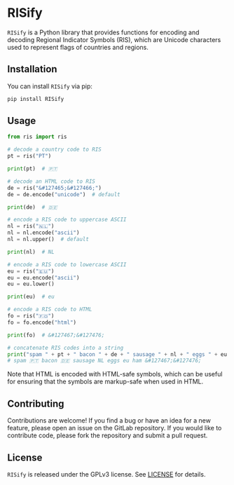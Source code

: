 # RISify

`RISify` is a Python library that provides functions for encoding and decoding 
Regional Indicator Symbols (RIS), which are Unicode characters used to 
represent flags of countries and regions.

## Installation

You can install `RISify` via pip:

```bash
pip install RISify
```

## Usage

```python
from ris import ris

# decode a country code to RIS
pt = ris("PT")

print(pt)  # 🇵🇹

# decode an HTML code to RIS
de = ris("&#127465;&#127466;")
de = de.encode("unicode")  # default

print(de)  # 🇩🇪

# encode a RIS code to uppercase ASCII
nl = ris("🇳🇱")
nl = nl.encode("ascii")
nl = nl.upper()  # default

print(nl)  # NL

# encode a RIS code to lowercase ASCII
eu = ris("🇪🇺")
eu = eu.encode("ascii")
eu = eu.lower()

print(eu)  # eu

# encode a RIS code to HTML
fo = ris("🇫🇴")
fo = fo.encode("html")

print(fo)  # &#127467;&#127476;

# concatenate RIS codes into a string
print("spam " + pt + " bacon " + de + " sausage " + nl + " eggs " + eu + " ham " + fo)
# spam 🇵🇹 bacon 🇩🇪 sausage NL eggs eu ham &#127467;&#127476;
```

Note that HTML is encoded with HTML-safe symbols, which can be useful for 
ensuring that the symbols are markup-safe when used in HTML.

## Contributing

Contributions are welcome! If you find a bug or have an idea for a new 
feature, please open an issue on the GitLab repository. If you would like to 
contribute code, please fork the repository and submit a pull request.

## License

`RISify` is released under the GPLv3 license. See [LICENSE](LICENCE) for
details.
